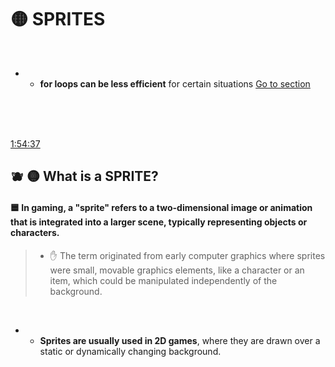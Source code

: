 
# 🟡 SPRITES

<br>





-  - **for loops can be less efficient** for certain situations [Go to section](#for_loop_for_some_situations_)



<br>
<br>
<br>

[1:54:37](https://youtu.be/8OMghdHP-zs?si=_tFF1DTbYRBdkw9e&t=6877)

## 🫐 🟡 What is a SPRITE?


#### 🟦 In gaming, a "sprite" refers to a two-dimensional image or animation that is integrated into a larger scene, typically representing objects or characters.





>  -  ✋ The term originated from early computer graphics where sprites were small, movable graphics elements, like a character or an item, which could be manipulated independently of the background.

<br>

- - **Sprites are usually used in 2D games**, where they are drawn over a static or dynamically changing background.